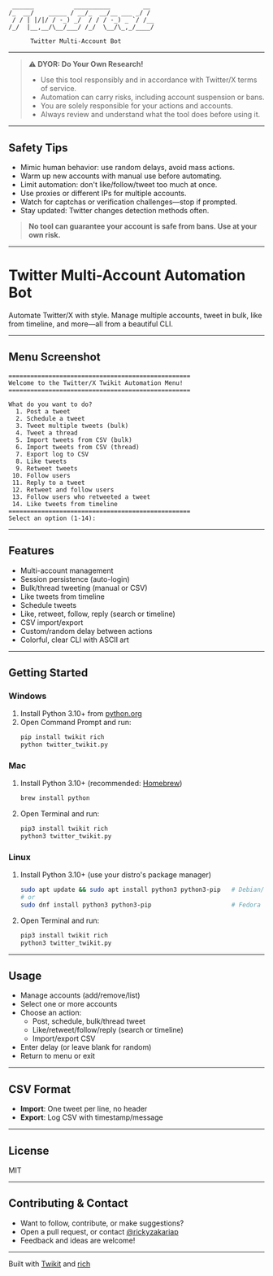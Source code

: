 #

```
 ______           __________         __ 
/_  __/    _____ / __/_  __/__ ___ _/ / 
 / / | |/|/ / -_) _/  / / / -_) _ `/ /__
/_/  |__,__/\__/___/ /_/  \__/\_,_/____/
                                         
      Twitter Multi-Account Bot
```

---

> **⚠️ DYOR: Do Your Own Research!**
>
> - Use this tool responsibly and in accordance with Twitter/X terms of service.
> - Automation can carry risks, including account suspension or bans.
> - You are solely responsible for your actions and accounts.
> - Always review and understand what the tool does before using it.

---

## Safety Tips

- Mimic human behavior: use random delays, avoid mass actions.
- Warm up new accounts with manual use before automating.
- Limit automation: don't like/follow/tweet too much at once.
- Use proxies or different IPs for multiple accounts.
- Watch for captchas or verification challenges—stop if prompted.
- Stay updated: Twitter changes detection methods often.

> **No tool can guarantee your account is safe from bans. Use at your own risk.**

---

# Twitter Multi-Account Automation Bot

Automate Twitter/X with style. Manage multiple accounts, tweet in bulk, like from timeline, and more—all from a beautiful CLI.

---

## Menu Screenshot

```
==================================================
Welcome to the Twitter/X Twikit Automation Menu!
==================================================

What do you want to do?
  1. Post a tweet
  2. Schedule a tweet
  3. Tweet multiple tweets (bulk)
  4. Tweet a thread
  5. Import tweets from CSV (bulk)
  6. Import tweets from CSV (thread)
  7. Export log to CSV
  8. Like tweets
  9. Retweet tweets
 10. Follow users
 11. Reply to a tweet
 12. Retweet and follow users
 13. Follow users who retweeted a tweet
 14. Like tweets from timeline
==================================================
Select an option (1-14):
```

---

## Features

- Multi-account management
- Session persistence (auto-login)
- Bulk/thread tweeting (manual or CSV)
- Like tweets from timeline
- Schedule tweets
- Like, retweet, follow, reply (search or timeline)
- CSV import/export
- Custom/random delay between actions
- Colorful, clear CLI with ASCII art

---

## Getting Started

### Windows
1. Install Python 3.10+ from [python.org](https://www.python.org/downloads/windows/)
2. Open Command Prompt and run:
   ```sh
   pip install twikit rich
   python twitter_twikit.py
   ```

### Mac
1. Install Python 3.10+ (recommended: [Homebrew](https://brew.sh/))
   ```sh
   brew install python
   ```
2. Open Terminal and run:
   ```sh
   pip3 install twikit rich
   python3 twitter_twikit.py
   ```

### Linux
1. Install Python 3.10+ (use your distro's package manager)
   ```sh
   sudo apt update && sudo apt install python3 python3-pip   # Debian/Ubuntu
   # or
   sudo dnf install python3 python3-pip                      # Fedora
   ```
2. Open Terminal and run:
   ```sh
   pip3 install twikit rich
   python3 twitter_twikit.py
   ```

---

## Usage

- Manage accounts (add/remove/list)
- Select one or more accounts
- Choose an action:
  - Post, schedule, bulk/thread tweet
  - Like/retweet/follow/reply (search or timeline)
  - Import/export CSV
- Enter delay (or leave blank for random)
- Return to menu or exit

---

## CSV Format
- **Import**: One tweet per line, no header
- **Export**: Log CSV with timestamp/message

---

## License
MIT

---

## Contributing & Contact

- Want to follow, contribute, or make suggestions?
- Open a pull request, or contact [@rickyzakariap](https://twitter.com/rickyzakariap)
- Feedback and ideas are welcome!

---

Built with [Twikit](https://github.com/d60/twikit) and [rich](https://github.com/Textualize/rich) 